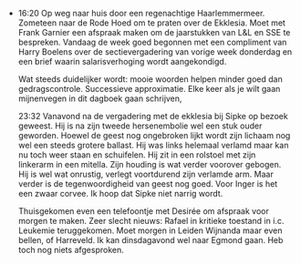 - 16:20	Op weg naar huis door een regenachtige Haarlemmermeer. Zometeen naar de Rode Hoed om te praten over de Ekklesia. Moet met Frank Garnier een afspraak maken om de jaarstukken van L&L en SSE te bespreken. Vandaag de week goed begonnen met een compliment van Harry Boelens over de sectievergadering van vorige week donderdag en een brief waarin salarisverhoging wordt aangekondigd. 
  
  Wat steeds duidelijker wordt: mooie woorden helpen minder goed dan gedragscontrole. Successieve approximatie. Elke keer als je wilt gaan mijnenvegen in dit dagboek gaan schrijven,
  
  23:32	Vanavond na de vergadering met de ekklesia bij Sipke op bezoek geweest. Hij is na zijn tweede hersenembolie wel een stuk ouder geworden. Hoewel de geest nog ongebroken lijkt wordt zijn lichaam nog wel een steeds grotere ballast. Hij was links helemaal verlamd maar kan nu toch weer staan en schuifelen. Hij zit in een rolstoel met zijn linkerarm in een mitella. Zijn houding is wat verder voorover gebogen. Hij is wel wat onrustig, verlegt voortdurend zijn verlamde arm. Maar verder is de tegenwoordigheid van geest nog goed. Voor Inger is het een zwaar corvee. Ik hoop dat Sipke niet narrig wordt.
  
  Thuisgekomen even een telefoontje met Desirée om afspraak voor morgen te maken. Zeer slecht nieuws: Rafael in kritieke toestand in i.c. Leukemie teruggekomen. Moet morgen in Leiden Wijnanda maar even bellen, of Harreveld. Ik kan dinsdagavond wel naar Egmond gaan. Heb toch nog niets afgesproken.